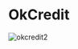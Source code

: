 # OkCredit


![okcredit2](https://user-images.githubusercontent.com/55504024/118109451-de71d800-b3fe-11eb-8b29-5fdf8480fdd3.gif)
